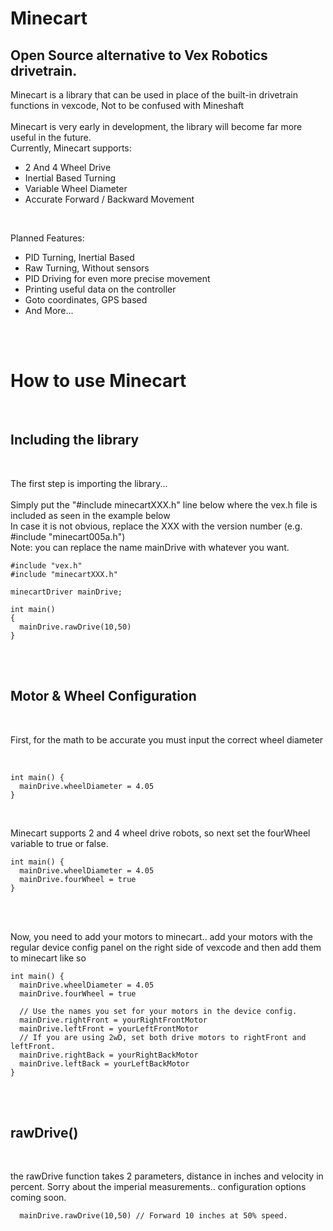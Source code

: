 <h1> Minecart </h1>
<h2> Open Source alternative to Vex Robotics drivetrain. </h2>
<p>
  Minecart is a library that can be used in place of the built-in drivetrain functions in vexcode, Not to be confused with Mineshaft <br>
  <br>
  Minecart is very early in development, the library will become far more useful in the future.
  <br>
  Currently, Minecart supports:<br>
<ul>
  <li> 2 And 4 Wheel Drive </li>
  <li> Inertial Based Turning </li>
  <li> Variable Wheel Diameter </li>
  <li> Accurate Forward / Backward Movement </li>
</ul>
<br>
<p> Planned Features: <br> </p>
<ul>
  <li> PID Turning, Inertial Based </li>
  <li> Raw Turning, Without sensors </li>
  <li> PID Driving for even more precise movement </li>
  <li> Printing useful data on the controller
  <li> Goto coordinates, GPS based </li> 
  <li> And More... </li>
</ul>
<br>
<br>
<h1> How to use Minecart </h1>
<br>
<h2> Including the library </h2>
<br>
<p> The first step is importing the library...<br>
  <br>
  Simply put the "#include minecartXXX.h" line below where the vex.h file is included as seen in the example below <br>
  In case it is not obvious, replace the XXX with the version number (e.g. #include "minecart005a.h")
 <br>
Note: you can replace the name mainDrive with whatever you want.   
<br>

```
#include "vex.h"  
#include "minecartXXX.h"

minecartDriver mainDrive;

int main()
{
  mainDrive.rawDrive(10,50)
}

```
<br>
<br>
<h2> Motor & Wheel Configuration </h2>
<br>
<p> First, for the math to be accurate you must input the correct wheel diameter </p>
<br>

```
int main() {
  mainDrive.wheelDiameter = 4.05
}
```

<br>
<p> Minecart supports 2 and 4 wheel drive robots, so next set the fourWheel variable to true or false. </p>


```
int main() {
  mainDrive.wheelDiameter = 4.05
  mainDrive.fourWheel = true
}
```

<br>
<br>
<p> Now, you need to add your motors to minecart.. add your motors with the regular device config panel on the right side of vexcode and then add them to minecart like so <br>

```
int main() {
  mainDrive.wheelDiameter = 4.05
  mainDrive.fourWheel = true 
  
  // Use the names you set for your motors in the device config.
  mainDrive.rightFront = yourRightFrontMotor
  mainDrive.leftFront = yourLeftFrontMotor
  // If you are using 2wD, set both drive motors to rightFront and leftFront.
  mainDrive.rightBack = yourRightBackMotor
  mainDrive.leftBack = yourLeftBackMotor
}
```

  
<br>
<br>
<h2> rawDrive() </h2>
<br>
<p> the rawDrive function takes 2 parameters, distance in inches and velocity in percent. Sorry about the imperial measurements.. configuration options coming soon.
<br>  
 
```
  mainDrive.rawDrive(10,50) // Forward 10 inches at 50% speed.
```

